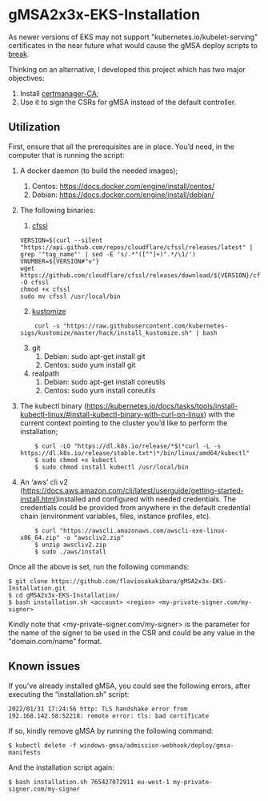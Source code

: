 # gMSA2x3x-EKS-Installation

As newer versions of EKS may not support "kubernetes.io/kubelet-serving" certificates in the near future what would cause the gMSA deploy scripts to [break](https://github.com/kubernetes-sigs/windows-gmsa/blob/master/admission-webhook/deploy/create-signed-cert.sh#L120_).

Thinking on an alternative, I developed this project which has two major objectives:

1. Install [certmanager-CA](https://github.com/cert-manager/signer-ca);
2. Use it to sign the CSRs for gMSA instead of the default controller.

## Utilization

First, ensure that all the prerequisites are in place. You’d need, in the computer that is running the script:

1. A docker daemon (to build the needed images);
    1. Centos: https://docs.docker.com/engine/install/centos/
    2. Debian: https://docs.docker.com/engine/install/debian/
2. The following binaries:
    1. [cfssl](https://computingforgeeks.com/how-to-install-cloudflare-cfssl-on-linux-macos/) 

    ```shell
    VERSION=$(curl --silent "https://api.github.com/repos/cloudflare/cfssl/releases/latest" | grep '"tag_name"' | sed -E 's/.*"([^"]+)".*/\1/')
    VNUMBER=${VERSION#"v"}
    wget https://github.com/cloudflare/cfssl/releases/download/${VERSION}/cfssl_${VNUMBER}_linux_amd64 -O cfssl
    chmod +x cfssl
    sudo mv cfssl /usr/local/bin
    ```

    2. [kustomize](https://kubectl.docs.kubernetes.io/installation/kustomize/binaries/)
    ```shell
        curl -s "https://raw.githubusercontent.com/kubernetes-sigs/kustomize/master/hack/install_kustomize.sh" | bash
    ```
    3. git
        1. Debian: sudo apt-get install git
        2. Centos: sudo yum install git
    4. realpath
        1. Debian: sudo apt-get install coreutils
        2. Centos: sudo yum install coreutils

3. The kubectl binary (https://kubernetes.io/docs/tasks/tools/install-kubectl-linux/#install-kubectl-binary-with-curl-on-linux) with the current context pointing to the cluster you’d like to perform the installation;

    ```shell
        $ curl -LO "https://dl.k8s.io/release/*$(*curl -L -s https://dl.k8s.io/release/stable.txt*)*/bin/linux/amd64/kubectl"
        $ sudo chmod +x kubectl
        $ sudo chmod install kubectl /usr/local/bin
    ```

4. An ‘aws’ cli v2 (https://docs.aws.amazon.com/cli/latest/userguide/getting-started-install.html)installed and configured with needed credentials. The credentials could be provided from anywhere in the default credential chain (environment variables, files, instance profiles, etc).

    ```shell
        $ curl "https://awscli.amazonaws.com/awscli-exe-linux-x86_64.zip" -o "awscliv2.zip"
        $ unzip awscliv2.zip
        $ sudo ./aws/install
    ```

Once all the above is set, run the following commands:

```
$ git clone https://github.com/flaviosakakibara/gMSA2x3x-EKS-Installation.git
$ cd gMSA2x3x-EKS-Installation/
$ bash installation.sh <account> <region> <my-private-signer.com/my-signer>
```

Kindly note that <my-private-signer.com/my-signer> is the parameter for the name of the signer to be used in the CSR and could be any value in the "domain.com/name" format.

## Known issues

If you’ve already installed gMSA, you could see the following errors, after executing the “installation.sh” script:

```log
2022/01/31 17:24:56 http: TLS handshake error from 192.168.142.58:52218: remote error: tls: bad certificate
```

If so, kindly remove gMSA by running the following command:

```shell
$ kubectl delete -f windows-gmsa/admission-webhook/deploy/gmsa-manifests
```

And the installation script again:

```shell
$ bash installation.sh 765427072911 eu-west-1 my-private-signer.com/my-signer
```
